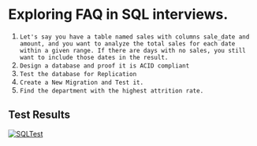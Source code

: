 # Exploring FAQ in SQL interviews.

1. `Let's say you have a table named sales with columns sale_date and amount, and you want to analyze the total sales for each date within a given range. If there are days with no sales, you still want to include those dates in the result. `
2. `Design a database and proof it is ACID compliant`
3. `Test the database for Replication`
4. `Create a New Migration and Test it.`
5. `Find the department with the highest attrition rate.`

## Test Results

[![SQLTest](https://github.com/BrC-Habeda/da/actions/workflows/sql-test.yml/badge.svg)](https://github.com/BrC-Habeda/da/actions/workflows/sql-test.yml)
